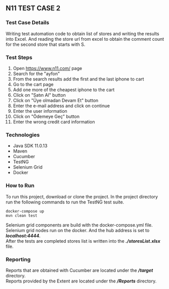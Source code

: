## **N11 TEST CASE 2**
### Test Case Details
Writing test automation code to obtain list of stores and writing the results into Excel. And reading the store url from excel to obtain the comment count for the second store that starts with S.
### Test Steps
1. Open https://www.n11.com/ page
2. Search for the "ayfon"
3. From the search results add the first and the last iphone to cart
4. Go to the cart page
5. Add one more of the cheapest iphone to the cart
6. Click on "Satın Al" button
7. Click on "Üye olmadan Devam Et" button
8. Enter the e-mail address and click on continue
9. Enter the user information
10. Click on "Ödemeye Geç" button
11. Enter the wrong credit card information

### Technologies
- Java SDK 11.0.13
- Maven
- Cucumber
- TestNG
- Selenium Grid
- Docker

### How to Run
To run this project, download or clone the project. In the project directory run the following commands to run the TestNG test suite.
```
docker-compose up
mvn clean test
```
Selenium grid components are build with the docker-compose.yml file.</br>
Selenium grid nodes run on the docker. And the hub address is set to ***localhost:4444***. </br>
After the tests are completed stores list is written into the ***./storesList.xlsx*** file.

### Reporting
Reports that are obtained with Cucumber are located under the ***/target*** directory.  </br>
Reports provided by the Extent are located under the ***/Reports*** directory. </br>


